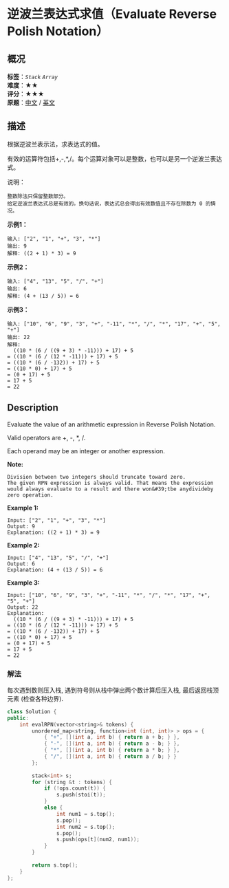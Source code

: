 # 逆波兰表达式求值（Evaluate Reverse Polish Notation）
## 概况
**标签**：*`Stack`*  *`Array`*<br>
**难度**：★★<br>
**评分**：★★★<br>
**原题**：[中文](https://leetcode-cn.com/problems/evaluate-reverse-polish-notation) / [英文](https://leetcode.com/problems/evaluate-reverse-polish-notation)

## 描述
根据逆波兰表示法，求表达式的值。

有效的运算符包括+,-,*,/。每个运算对象可以是整数，也可以是另一个逆波兰表达式。

说明：

	整数除法只保留整数部分。
	给定逆波兰表达式总是有效的。换句话说，表达式总会得出有效数值且不存在除数为 0 的情况。

**示例1：**
```
输入: ["2", "1", "+", "3", "*"]
输出: 9
解释: ((2 + 1) * 3) = 9
```

**示例2：**
```
输入: ["4", "13", "5", "/", "+"]
输出: 6
解释: (4 + (13 / 5)) = 6
```

**示例3：**
```
输入: ["10", "6", "9", "3", "+", "-11", "*", "/", "*", "17", "+", "5", "+"]
输出: 22
解释: 
  ((10 * (6 / ((9 + 3) * -11))) + 17) + 5
= ((10 * (6 / (12 * -11))) + 17) + 5
= ((10 * (6 / -132)) + 17) + 5
= ((10 * 0) + 17) + 5
= (0 + 17) + 5
= 17 + 5
= 22
```

## Description
Evaluate the value of an arithmetic expression in Reverse Polish Notation.

Valid operators are +, -, *, /. 

Each operand may be an integer or another expression.

**Note:**

	Division between two integers should truncate toward zero.
	The given RPN expression is always valid. That means the expression would always evaluate to a result and there won&#39;tbe anydivideby zero operation.

**Example 1:**
```
Input: ["2", "1", "+", "3", "*"]
Output: 9
Explanation: ((2 + 1) * 3) = 9
```

**Example 2:**
```
Input: ["4", "13", "5", "/", "+"]
Output: 6
Explanation: (4 + (13 / 5)) = 6
```

**Example 3:**
```
Input: ["10", "6", "9", "3", "+", "-11", "*", "/", "*", "17", "+", "5", "+"]
Output: 22
Explanation: 
  ((10 * (6 / ((9 + 3) * -11))) + 17) + 5
= ((10 * (6 / (12 * -11))) + 17) + 5
= ((10 * (6 / -132)) + 17) + 5
= ((10 * 0) + 17) + 5
= (0 + 17) + 5
= 17 + 5
= 22
```

### 解法
每次遇到数则压入栈, 遇到符号则从栈中弹出两个数计算后压入栈, 最后返回栈顶元素 (检查各种边界).
```c++
class Solution {
public:
    int evalRPN(vector<string>& tokens) {
        unordered_map<string, function<int (int, int)> > ops = {
            { "+", [](int a, int b) { return a + b; } },
            { "-", [](int a, int b) { return a - b; } },
            { "*", [](int a, int b) { return a * b; } },
            { "/", [](int a, int b) { return a / b; } }
        };
        
        stack<int> s;
        for (string &t : tokens) {
            if (!ops.count(t)) {
                s.push(stoi(t));
            }
            else {
                int num1 = s.top();
                s.pop();
                int num2 = s.top();
                s.pop();
                s.push(ops[t](num2, num1));
            }
        }
        
        return s.top();
    }
};
```

